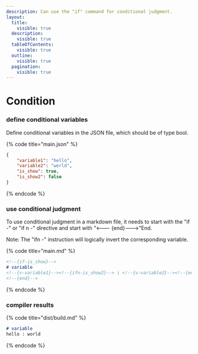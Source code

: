 ```yaml
---
description: Can use the "if" command for conditional judgment.
layout:
  title:
    visible: true
  description:
    visible: true
  tableOfContents:
    visible: true
  outline:
    visible: true
  pagination:
    visible: true
---
```


# Condition

### define conditional variables

Define conditional variables in the JSON file, which should be of type bool.

{% code title="main.json" %}
```json
{
    "variable1": "hello",
    "variable2": "world",
    "is_show": true,
    "is_show2": false
}
```
{% endcode %}

### use conditional judgment

To use conditional judgment in a markdown file, it needs to start with the "if -" or "if n -" directive and start with "<--- {end}--->"End.

Note: The "ifn -" instruction will logically invert the corresponding variable.

{% code title="main.md" %}
```markdown
<!--{if-is_show}-->
# variable
<!--{v-variable1}--><!--{ifn-is_show2}--> : <!--{v-variable2}--><!--{end}-->
<!--{end}-->
```
{% endcode %}

### compiler results

{% code title="dist/build.md" %}
```markdown
# variable
hello : world
```
{% endcode %}
